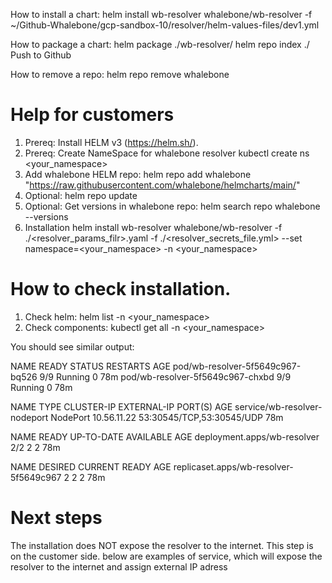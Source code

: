 
How to install a chart:
helm install wb-resolver whalebone/wb-resolver -f ~/Github-Whalebone/gcp-sandbox-10/resolver/helm-values-files/dev1.yml
 
How to package a chart:
  helm package ./wb-resolver/
  helm repo index ./
Push to Github

How to remove a repo:
helm repo remove whalebone


# Help for customers

1. Prereq: Install HELM v3 (https://helm.sh/).
2. Prereq: Create NameSpace for whalebone resolver kubectl create ns <your_namespace> 
3. Add whalebone HELM repo: helm repo add whalebone "https://raw.githubusercontent.com/whalebone/helmcharts/main/"
4. Optional: helm repo update
5. Optional: Get versions in whalebone repo: helm search repo whalebone --versions
6. Installation  helm install wb-resolver whalebone/wb-resolver -f ./<resolver_params_filr>.yaml -f ./<resolver_secrets_file.yml> --set namespace=<your_namespace> -n <your_namespace>

# How to check installation.
1. Check helm:  helm list -n <your_namespace>
2. Check components: kubectl get all -n <your_namespace>

You should see similar output:

NAME                               READY   STATUS    RESTARTS   AGE
pod/wb-resolver-5f5649c967-bq526   9/9     Running   0          78m
pod/wb-resolver-5f5649c967-chxbd   9/9     Running   0          78m

NAME                           TYPE       CLUSTER-IP    EXTERNAL-IP   PORT(S)                     AGE
service/wb-resolver-nodeport   NodePort   10.56.11.22   <none>        53:30545/TCP,53:30545/UDP   78m

NAME                          READY   UP-TO-DATE   AVAILABLE   AGE
deployment.apps/wb-resolver   2/2     2            2           78m

NAME                                     DESIRED   CURRENT   READY   AGE
replicaset.apps/wb-resolver-5f5649c967   2         2         2       78m

# Next steps
The installation does NOT expose the resolver to the internet. This step is on the customer side. below are examples of service, which will expose the resolver to the internet and assign external IP adress

<!-- # ---
# apiVersion: v1
# kind: Service
# metadata:
#   name: wb-resolver-tcp-external
#   labels:
#     app.kubernetes.io/instance: resolver
#   namespace: <your_namespace> 
# spec:
#   selector:
#     app: wb-resolver
#   type: LoadBalancer
#   loadBalancerIP: <external_IP>
#   ports:
#     - name: dns-tcp
#       port: 53
#       protocol: TCP
#       targetPort: 53

# ---
# apiVersion: v1
# kind: Service
# metadata:
#   name: wb-resolver-udp-external
#   labels:
#     app.kubernetes.io/instance: resolver
#   namespace: <your_namespace> 
# spec:
#   selector:
#     app: wb-resolver
#   type: LoadBalancer
#   loadBalancerIP: <external_IP>
#   ports:
#     - name: dns-udp
#       port: 53
#       targetPort: 53
#       protocol: UDP -->











